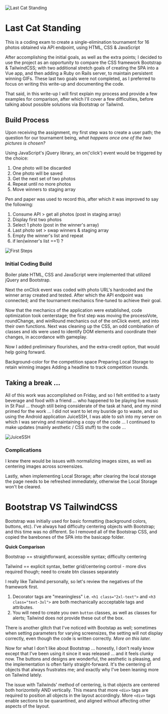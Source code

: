 ![Last Cat Standing](/img/LastCatStanding.png "IPUMS Last Cat Standing")

# Last Cat Standing

This is a coding exam to create a single-elimination tournament for 16 photos obtained via API endpoint, using HTML, CSS & JavaScript

After accomplishing the initial goals, as well as the extra points; I decided to use the project as an opportunity to compare the CSS framework Bootstrap & TailwindCSS; with two additional stretch goals of creating the SPA into a Vue app, and then adding a Ruby on Rails server, to maintain persistent winning GIFs. These last two goals were not completed, as I preferred to focus on writing this write-up and documenting the code.

That said, in this write-up I will first explain my process and provide a few examples for comparison, after which I'll cover a few difficulties, before talking about possible solutions via Bootstrap or Tailwind.


## Build Process

Upon receiving the assignment, my first step was to create a user path; the question for our tournament being, *what happens once one of the two pictures is chosen?*

Using JavaScript's jQuery library, an on('click') event would be triggered by the choice:

1) One photo will be discarded
2) One photo will be saved
3) Get the next set of two photos
4) Repeat until no more photos
5) Move winners to staging array

Pen and paper was used to record this, after which it was improved to say the following:

1) Consume API > get all photos (post in staging array)
2) Display first two photos
3) Select 1 photo (post in the winner's array)
4) Last photo set > swap winners & staging array
5) Empty the winner's list and repeat
6) if len(winner's list ==1) ?

![First Steps](/img/paper.jpg "First Steps")

### Initial Coding Build

Boiler plate HTML, CSS and JavaScript were implemented that utilized jQuery and Bootstrap.

Next the onClick event was coded with photo URL's hardcoded and the winner array created and tested. After which the API endpoint was connected; and the tournament mechanics fine-tuned to achieve their goal.

Now that the mechanics of the application were established, code optimization took centerstage; the first step was moving the processVote, roundChange, and winRound mechanics out of the onClick event, and into their own functions. Next was cleaning up the CSS, an odd combination of classes and ids were used to identify DOM elements and coordinate their changes, in accordance with gameplay.

Now I added preliminary flourishes, and the extra-credit option, that would help going forward.

Background-color for the competition space
Preparing Local Storage to retain winning images
Adding a headline to track competition rounds.

## Taking a break ...

All of this work was accomplished on Friday, and so I felt entitled to a tasty beverage and food with a friend ... who happened to be playing live music in St Paul ... though still being considerate of the task at hand, and my mind primed for the work ... I did not want to let my busride go to waste, and so using the Android application JuiceSSH, I was able to ssh into my server on which I was serving and maintaining a copy of the code ... I continued to make updates (mainly aesthetic / CSS stuff) to the code ... 

![JuiceSSH](/img/juicessh.jpg "Juice SSH")

### Complications

I knew there would be issues with normalizing images sizes, as well as centering images across screensizes.

Lastly, when implementing Local Storage; after clearing the local storage the page needs to be refreshed immediately, otherwise the Local Storage won't be cleared.

# Bootstrap VS TailwindCSS

Bootstrap was initially used for basic formatting (background colors, buttons, etc). I've always had difficulty centering objects with Bootstrap; and this time was no different. So I removed all of the Bootstrap CSS, and copied the barebones of the SPA into the basicapp folder.

**Quick Comparison**

Bootstrap == straightforward, accessible syntax; difficulty centering

Tailwind == explicit syntax, better grid/centering control - more divs required though; need to create btn classes separately

I really like Tailwind personally, so let's review the negatives of the framework first.

1) Decorator tags are "meaningless" i.e. `<h1 class="2xl-text">` and `<h3 class="text-3xl">` are both mechanically accceptable tags and attributes.
2) You will need to create you own `button` classes, as well as classes for alerts; Tailwind does not provide these out of the box.

There is another glitch that I've noticed with Bootstap as well; sometimes when setting parameters for varying screensizes, the setting will not display correctly, even though the code is written correctly. *More on this later.*

Now for what I don't like about Bootstrap ... honestly, I don't really know except that I've been using it since it was released ... and it feels clunky now. The buttons and designs are wonderful, the aesthetic is pleasing, and the implementation is often fairly straight-forward. It's the centering of objects that always frustrates me; and exactly why I've been leaning more on Tailwind lately.

The issue with Tailwinds' method of centering, is that objects are centered both horizontelly AND vertically. This means that more `<div>` tags are required to position all objects in the layout accordingly. More `<div>` tags enable sections to be quarantined, and aligned without affecting other aspects of the layout.

